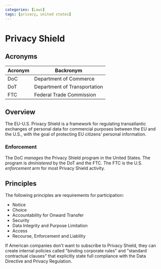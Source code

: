 ```yaml
---
categories: [Laws]
tags: [privacy, united states]
---
```


# Privacy Shield

## Acronyms

| Acronym | Backronym |
| - | - |
| DoC | Department of Commerce |
| DoT | Department of Transportation |
| FTC | Federal Trade Commission |

## Overview

The EU-U.S. Privacy Shield is a framework for regulating transatlantic exchanges of personal data for commercial purposes between the EU and the U.S., with the goal of protecting EU citizens' personal information.

### Enforcement

The DoC *manages* the Privacy Shield program in the United States.
The program is *dministered* by the DoT and the FTC.
The FTC is the U.S. *enforcement* arm for most Privacy Shield activity.

## Principles

The following principles are requirements for participation:

- Notice
- Choice
- Accountability for Onward Transfer
- Security
- Data Integrity and Purpose Limitation
- Access
- Recourse, Enforcement and Liability

If American companies don't want to subscribe to Privacy Shield, they can create internal policies called "binding corporate rules" and "standard contractual clauses" that explicitly state full compliance with the Data Directive and Privacy Regulation.
